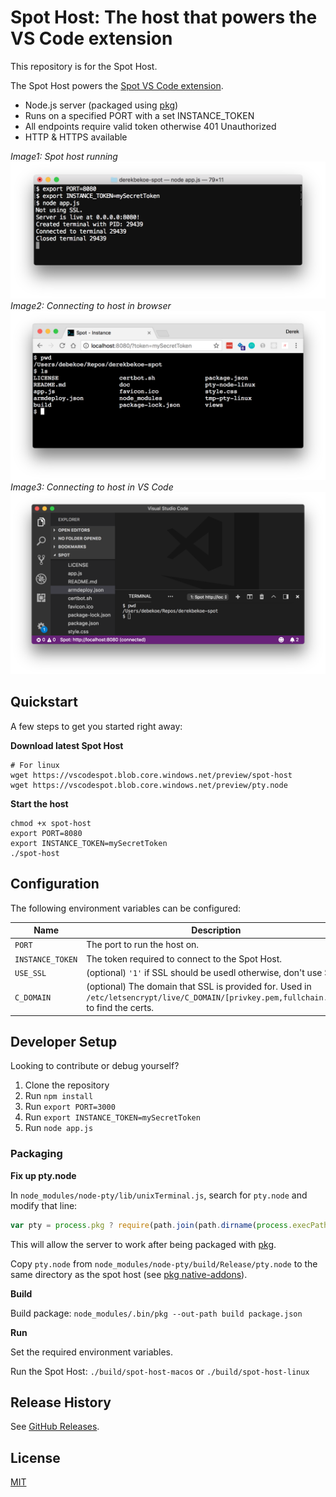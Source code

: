 # Spot Host: The host that powers the VS Code extension

This repository is for the Spot Host.

The Spot Host powers the [Spot VS Code extension](https://github.com/derekbekoe/vscode-spot).

- Node.js server (packaged using [pkg](https://github.com/zeit/pkg))
- Runs on a specified PORT with a set INSTANCE_TOKEN
- All endpoints require valid token otherwise 401 Unauthorized
- HTTP & HTTPS available

*Image1: Spot host running*
![Spot Host](doc/assets/spot_host1.png "Spot Host")
*Image2: Connecting to host in browser*
![Spot Host connected to with browser](doc/assets/spot_host2.png "Spot Host connected to with browser")
*Image3: Connecting to host in VS Code*
![Spot Host connected to VS Code](doc/assets/spot_host3.png "Spot Host connected to VS Code")

## Quickstart

A few steps to get you started right away:

**Download latest Spot Host**
```
# For linux
wget https://vscodespot.blob.core.windows.net/preview/spot-host
wget https://vscodespot.blob.core.windows.net/preview/pty.node
```

**Start the host**
```
chmod +x spot-host
export PORT=8080
export INSTANCE_TOKEN=mySecretToken
./spot-host
```

## Configuration

The following environment variables can be configured:

| Name | Description |
| --- |---|
| `PORT`     | The port to run the host on.
| `INSTANCE_TOKEN`    | The token required to connect to the Spot Host.
| `USE_SSL` | (optional) `'1'` if SSL should be usedl otherwise, don't use SSL.
| `C_DOMAIN`  | (optional) The domain that SSL is provided for. Used in `/etc/letsencrypt/live/C_DOMAIN/[privkey.pem,fullchain.pem]` to find the certs.

## Developer Setup

Looking to contribute or debug yourself?

1. Clone the repository
2. Run `npm install`
3. Run `export PORT=3000`
4. Run `export INSTANCE_TOKEN=mySecretToken`
5. Run `node app.js`

### Packaging

**Fix up pty.node**

In `node_modules/node-pty/lib/unixTerminal.js`, search for `pty.node` and modify that line:

```js
var pty = process.pkg ? require(path.join(path.dirname(process.execPath), 'pty.node')) : require(path.join('..', 'build', 'Release', 'pty.node'));
```

This will allow the server to work after being packaged with [pkg](https://github.com/zeit/pkg).

Copy `pty.node` from `node_modules/node-pty/build/Release/pty.node` to the same directory as the spot host (see [pkg native-addons](https://github.com/zeit/pkg#native-addons)).  

**Build**

Build package: `node_modules/.bin/pkg --out-path build package.json`

**Run**

Set the required environment variables.

Run the Spot Host: `./build/spot-host-macos` or `./build/spot-host-linux`  

## Release History
See [GitHub Releases](https://github.com/derekbekoe/spot/releases).

## License
[MIT](LICENSE.md)
